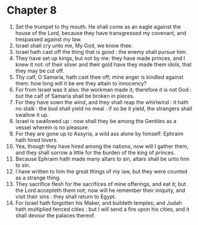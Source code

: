 # Chapter 8

1. Set the trumpet to thy mouth. He shall come as an eagle against the house of the Lord, because they have transgressed my covenant, and trespassed against my law.
2. Israel shall cry unto me, My God, we know thee.
3. Israel hath cast off the thing that is good : the enemy shall pursue him.
4. They have set up kings, but not by me: they have made princes, and I knew it not: of their silver and their gold have they made them idols, that they may be cut off.
5. Thy calf, O Samaria, hath cast thee off; mine anger is kindled against them: how long will it be ere they attain to innocency?
6. For from Israel was it also: the workman made it; therefore it is not God : but the calf of Samaria shall be broken in pieces.
7. For they have sown the wind, and they shall reap the whirlwind : it hath no stalk : the bud shall yield no meal : if so be it yield, the strangers shall swallow it up.
8. Israel is swallowed up : now shall they be among the Gentiles as a vessel wherein is no pleasure.
9. For they are gone up to Assyria, a wild ass alone by himself: Ephraim hath hired lovers.
10. Yea, though they have hired among the nations, now will I gather them, and they shall sorrow a little for the burden of the king of princes.
11. Because Ephraim hath made many altars to sin, altars shall be unto him to sin.
12. I have written to him the great things of my law, but they were counted as a strange thing.
13. They sacrifice flesh for the sacrifices of mine offerings, and eat it; but the Lord accepteth them not; now will he remember their iniquity, and visit their sins : they shall return to Egypt.
14. For Israel hath forgotten his Maker, and buildeth temples; and Judah hath multiplied fenced cities : but I will send a fire upon his cities, and it shall devour the palaces thereof.

